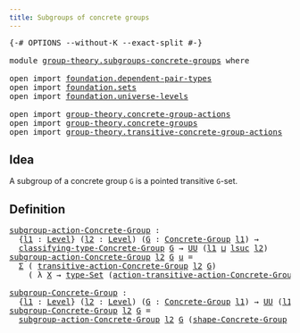 ```yaml
---
title: Subgroups of concrete groups
---
```


<pre class="Agda"><a id="54" class="Symbol">{-#</a> <a id="58" class="Keyword">OPTIONS</a> <a id="66" class="Pragma">--without-K</a> <a id="78" class="Pragma">--exact-split</a> <a id="92" class="Symbol">#-}</a>

<a id="97" class="Keyword">module</a> <a id="104" href="group-theory.subgroups-concrete-groups.html" class="Module">group-theory.subgroups-concrete-groups</a> <a id="143" class="Keyword">where</a>

<a id="150" class="Keyword">open</a> <a id="155" class="Keyword">import</a> <a id="162" href="foundation.dependent-pair-types.html" class="Module">foundation.dependent-pair-types</a>
<a id="194" class="Keyword">open</a> <a id="199" class="Keyword">import</a> <a id="206" href="foundation.sets.html" class="Module">foundation.sets</a>
<a id="222" class="Keyword">open</a> <a id="227" class="Keyword">import</a> <a id="234" href="foundation.universe-levels.html" class="Module">foundation.universe-levels</a>

<a id="262" class="Keyword">open</a> <a id="267" class="Keyword">import</a> <a id="274" href="group-theory.concrete-group-actions.html" class="Module">group-theory.concrete-group-actions</a>
<a id="310" class="Keyword">open</a> <a id="315" class="Keyword">import</a> <a id="322" href="group-theory.concrete-groups.html" class="Module">group-theory.concrete-groups</a>
<a id="351" class="Keyword">open</a> <a id="356" class="Keyword">import</a> <a id="363" href="group-theory.transitive-concrete-group-actions.html" class="Module">group-theory.transitive-concrete-group-actions</a>
</pre>
## Idea

A subgroup of a concrete group `G` is a pointed transitive `G`-set.

## Definition

<pre class="Agda"><a id="subgroup-action-Concrete-Group"></a><a id="516" href="group-theory.subgroups-concrete-groups.html#516" class="Function">subgroup-action-Concrete-Group</a> <a id="547" class="Symbol">:</a>
  <a id="551" class="Symbol">{</a><a id="552" href="group-theory.subgroups-concrete-groups.html#552" class="Bound">l1</a> <a id="555" class="Symbol">:</a> <a id="557" href="Agda.Primitive.html#597" class="Postulate">Level</a><a id="562" class="Symbol">}</a> <a id="564" class="Symbol">(</a><a id="565" href="group-theory.subgroups-concrete-groups.html#565" class="Bound">l2</a> <a id="568" class="Symbol">:</a> <a id="570" href="Agda.Primitive.html#597" class="Postulate">Level</a><a id="575" class="Symbol">)</a> <a id="577" class="Symbol">(</a><a id="578" href="group-theory.subgroups-concrete-groups.html#578" class="Bound">G</a> <a id="580" class="Symbol">:</a> <a id="582" href="group-theory.concrete-groups.html#2028" class="Function">Concrete-Group</a> <a id="597" href="group-theory.subgroups-concrete-groups.html#552" class="Bound">l1</a><a id="599" class="Symbol">)</a> <a id="601" class="Symbol">→</a>
  <a id="605" href="group-theory.concrete-groups.html#2429" class="Function">classifying-type-Concrete-Group</a> <a id="637" href="group-theory.subgroups-concrete-groups.html#578" class="Bound">G</a> <a id="639" class="Symbol">→</a> <a id="641" href="foundation-core.universe-levels.html#235" class="Primitive">UU</a> <a id="644" class="Symbol">(</a><a id="645" href="group-theory.subgroups-concrete-groups.html#552" class="Bound">l1</a> <a id="648" href="Agda.Primitive.html#810" class="Primitive Operator">⊔</a> <a id="650" href="Agda.Primitive.html#780" class="Primitive">lsuc</a> <a id="655" href="group-theory.subgroups-concrete-groups.html#565" class="Bound">l2</a><a id="657" class="Symbol">)</a>
<a id="659" href="group-theory.subgroups-concrete-groups.html#516" class="Function">subgroup-action-Concrete-Group</a> <a id="690" href="group-theory.subgroups-concrete-groups.html#690" class="Bound">l2</a> <a id="693" href="group-theory.subgroups-concrete-groups.html#693" class="Bound">G</a> <a id="695" href="group-theory.subgroups-concrete-groups.html#695" class="Bound">u</a> <a id="697" class="Symbol">=</a>
  <a id="701" href="foundation-core.dependent-pair-types.html#515" class="Record">Σ</a> <a id="703" class="Symbol">(</a> <a id="705" href="group-theory.transitive-concrete-group-actions.html#1286" class="Function">transitive-action-Concrete-Group</a> <a id="738" href="group-theory.subgroups-concrete-groups.html#690" class="Bound">l2</a> <a id="741" href="group-theory.subgroups-concrete-groups.html#693" class="Bound">G</a><a id="742" class="Symbol">)</a>
    <a id="748" class="Symbol">(</a> <a id="750" class="Symbol">λ</a> <a id="752" href="group-theory.subgroups-concrete-groups.html#752" class="Bound">X</a> <a id="754" class="Symbol">→</a> <a id="756" href="foundation-core.sets.html#1304" class="Function">type-Set</a> <a id="765" class="Symbol">(</a><a id="766" href="group-theory.transitive-concrete-group-actions.html#1615" class="Function">action-transitive-action-Concrete-Group</a> <a id="806" href="group-theory.subgroups-concrete-groups.html#693" class="Bound">G</a> <a id="808" href="group-theory.subgroups-concrete-groups.html#752" class="Bound">X</a> <a id="810" href="group-theory.subgroups-concrete-groups.html#695" class="Bound">u</a><a id="811" class="Symbol">))</a>

<a id="subgroup-Concrete-Group"></a><a id="815" href="group-theory.subgroups-concrete-groups.html#815" class="Function">subgroup-Concrete-Group</a> <a id="839" class="Symbol">:</a>
  <a id="843" class="Symbol">{</a><a id="844" href="group-theory.subgroups-concrete-groups.html#844" class="Bound">l1</a> <a id="847" class="Symbol">:</a> <a id="849" href="Agda.Primitive.html#597" class="Postulate">Level</a><a id="854" class="Symbol">}</a> <a id="856" class="Symbol">(</a><a id="857" href="group-theory.subgroups-concrete-groups.html#857" class="Bound">l2</a> <a id="860" class="Symbol">:</a> <a id="862" href="Agda.Primitive.html#597" class="Postulate">Level</a><a id="867" class="Symbol">)</a> <a id="869" class="Symbol">(</a><a id="870" href="group-theory.subgroups-concrete-groups.html#870" class="Bound">G</a> <a id="872" class="Symbol">:</a> <a id="874" href="group-theory.concrete-groups.html#2028" class="Function">Concrete-Group</a> <a id="889" href="group-theory.subgroups-concrete-groups.html#844" class="Bound">l1</a><a id="891" class="Symbol">)</a> <a id="893" class="Symbol">→</a> <a id="895" href="foundation-core.universe-levels.html#235" class="Primitive">UU</a> <a id="898" class="Symbol">(</a><a id="899" href="group-theory.subgroups-concrete-groups.html#844" class="Bound">l1</a> <a id="902" href="Agda.Primitive.html#810" class="Primitive Operator">⊔</a> <a id="904" href="Agda.Primitive.html#780" class="Primitive">lsuc</a> <a id="909" href="group-theory.subgroups-concrete-groups.html#857" class="Bound">l2</a><a id="911" class="Symbol">)</a>
<a id="913" href="group-theory.subgroups-concrete-groups.html#815" class="Function">subgroup-Concrete-Group</a> <a id="937" href="group-theory.subgroups-concrete-groups.html#937" class="Bound">l2</a> <a id="940" href="group-theory.subgroups-concrete-groups.html#940" class="Bound">G</a> <a id="942" class="Symbol">=</a>
  <a id="946" href="group-theory.subgroups-concrete-groups.html#516" class="Function">subgroup-action-Concrete-Group</a> <a id="977" href="group-theory.subgroups-concrete-groups.html#937" class="Bound">l2</a> <a id="980" href="group-theory.subgroups-concrete-groups.html#940" class="Bound">G</a> <a id="982" class="Symbol">(</a><a id="983" href="group-theory.concrete-groups.html#2559" class="Function">shape-Concrete-Group</a> <a id="1004" href="group-theory.subgroups-concrete-groups.html#940" class="Bound">G</a><a id="1005" class="Symbol">)</a>
</pre>